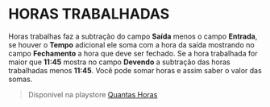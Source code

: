# HORAS TRABALHADAS

Horas trabalhas faz a subtração do campo **Saída** menos o campo **Entrada**, se houver o **Tempo** adicional ele soma com a hora da saída mostrando no campo **Fechamento** a hora que deve ser fechado.
Se a hora trabalhada for maior que **11:45** mostra no campo **Devendo** a subtração das horas trabalhadas menos **11:45**.
Você pode somar horas e assim saber o valor das somas.

>Disponivel na playstore [Quantas Horas](https://play.google.com/store/apps/details?id=br.com.android.elderbr.quantashoras)